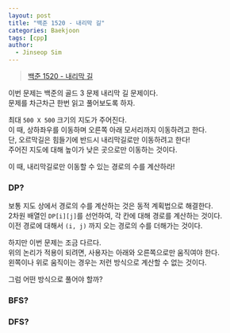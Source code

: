 ```yaml
---
layout: post
title: "백준 1520 - 내리막 길"
categories: Baekjoon
tags: [cpp]
author:
  - Jinseop Sim
---
```

> [백준 1520 - 내리막 길](https://www.acmicpc.net/problem/1520)  

이번 문제는 백준의 골드 3 문제 내리막 길 문제이다.  
문제를 차근차근 한번 읽고 풀어보도록 하자.  

최대 ```500 X 500``` 크기의 지도가 주어진다.  
이 때, 상하좌우를 이동하며 오른쪽 아래 모서리까지 이동하려고 한다.  
단, 오르막길은 힘들기에 반드시 내리막길로만 이동하려고 한다!  
주어진 지도에 대해 높이가 낮은 곳으로만 이동하는 것이다.  

이 때, 내리막길로만 이동할 수 있는 경로의 수를 계산하라!  

### DP?
보통 지도 상에서 경로의 수를 계산하는 것은 동적 계획법으로 해결한다.  
2차원 배열인 ```DP[i][j]```를 선언하여, 각 칸에 대해 경로를 계산하는 것이다.  
이전 경로에 대해서 ```(i, j)``` 까지 오는 경로의 수를 더해가는 것이다.  

하지만 이번 문제는 조금 다르다.  
위의 논리가 적용이 되려면, 사용자는 아래와 오른쪽으로만 움직여야 한다.  
왼쪽이나 위로 움직이는 경우는 저런 방식으로 계산할 수 없는 것이다.  

그럼 어떤 방식으로 풀어야 할까?  

### BFS?

### DFS?
